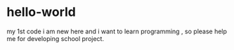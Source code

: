 # hello-world
my 1st code
i am new here and i want to learn programming , so please help me for developing school project.
